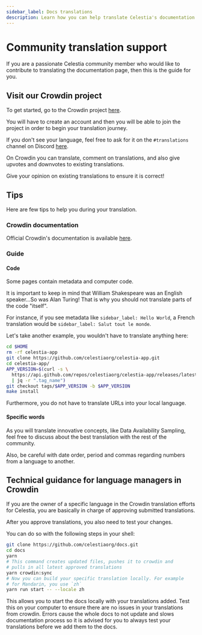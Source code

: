 ```yaml
---
sidebar_label: Docs translations
description: Learn how you can help translate Celestia's documentation.
---
```


# Community translation support

If you are a passionate Celestia community member who would like to contribute
to translating the documentation page, then this is the guide for you.

## Visit our Crowdin project

To get started, go to the Crowdin
project [here](https://crowdin.com/project/celestia-docs).

You will have to create an account and then you will be able to join the project
in order to begin your translation journey.

If you don't see your language, feel free to ask for it on
the `#translations` channel on Discord [here](https://discord.gg/celestiacommunity).

On Crowdin you can translate, comment on translations, and also give upvotes and
downvotes to existing translations.

Give your opinion on existing translations to ensure it is correct!

## Tips

Here are few tips to help you during your translation.

### Crowdin documentation

Official Crowdin's documentation is available [here](https://support.crowdin.com/online-editor).

### Guide

#### Code

Some pages contain metadata and computer code.

It is important to keep in mind that William Shakespeare was an
English speaker...So was Alan Turing! That is why
you should not translate parts of the code "itself".

For instance, if you see metadata like `sidebar_label: Hello World`,
a French translation would be `sidebar_label: Salut tout le monde`.

Let's take another example, you wouldn't have to translate anything here:

```sh
cd $HOME
rm -rf celestia-app
git clone https://github.com/celestiaorg/celestia-app.git
cd celestia-app/
APP_VERSION=$(curl -s \
  https://api.github.com/repos/celestiaorg/celestia-app/releases/latest \
  | jq -r ".tag_name")
git checkout tags/$APP_VERSION -b $APP_VERSION
make install
```

Furthermore, you do not have to translate URLs into your local language.

#### Specific words

As you will translate innovative concepts, like Data Availability
Sampling, feel free to discuss about the best translation with the
rest of the community.

Also, be careful with date order, period and commas regarding
numbers from a language to another.

## Technical guidance for language managers in Crowdin

If you are the owner of a specific language in the Crowdin translation
efforts for Celestia, you are basically in charge of approving
submitted translations.

After you approve translations, you also need to test your changes.

You can do so with the following steps in your shell:

```sh
git clone https://github.com/celestiaorg/docs.git
cd docs
yarn
# This command creates updated files, pushes it to crowdin and
# pulls in all latest approved translations
yarn crowdin:sync
# Now you can build your specific translation locally. For example
# for Mandarin, you use `zh`
yarn run start -- --locale zh
```

This allows you to start the docs locally with your translations
added. Test this on your computer to ensure there are no issues
in your translations from crowdin. Errors cause the whole docs to
not update and slows documentation process so it is advised for you
to always test your translations before we add them to the docs.
